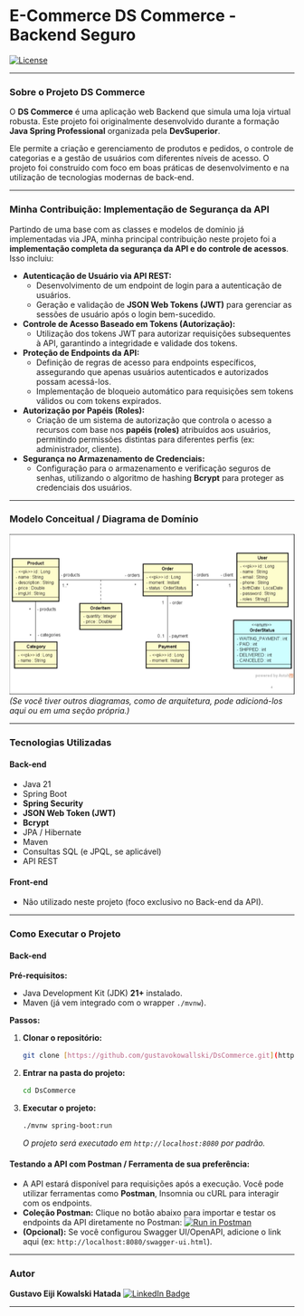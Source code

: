 # E-Commerce DS Commerce - Backend Seguro

[![License](https://img.shields.io/badge/License-MIT-blue.svg)](https://github.com/gustavokowallski/DsCommerce/blob/main/LICENSE) 

---

### **Sobre o Projeto DS Commerce**

O **DS Commerce** é uma aplicação web Backend que simula uma loja virtual robusta. Este projeto foi originalmente desenvolvido durante a formação **Java Spring Professional** organizada pela **DevSuperior**.

Ele permite a criação e gerenciamento de produtos e pedidos, o controle de categorias e a gestão de usuários com diferentes níveis de acesso. O projeto foi construído com foco em boas práticas de desenvolvimento e na utilização de tecnologias modernas de back-end.

---

### **Minha Contribuição: Implementação de Segurança da API**

Partindo de uma base com as classes e modelos de domínio já implementadas via JPA, minha principal contribuição neste projeto foi a **implementação completa da segurança da API e do controle de acessos**. Isso incluiu:

* **Autenticação de Usuário via API REST:**
    * Desenvolvimento de um endpoint de login para a autenticação de usuários.
    * Geração e validação de **JSON Web Tokens (JWT)** para gerenciar as sessões de usuário após o login bem-sucedido.
* **Controle de Acesso Baseado em Tokens (Autorização):**
    * Utilização dos tokens JWT para autorizar requisições subsequentes à API, garantindo a integridade e validade dos tokens.
* **Proteção de Endpoints da API:**
    * Definição de regras de acesso para endpoints específicos, assegurando que apenas usuários autenticados e autorizados possam acessá-los.
    * Implementação de bloqueio automático para requisições sem tokens válidos ou com tokens expirados.
* **Autorização por Papéis (Roles):**
    * Criação de um sistema de autorização que controla o acesso a recursos com base nos **papéis (roles)** atribuídos aos usuários, permitindo permissões distintas para diferentes perfis (ex: administrador, cliente).
* **Segurança no Armazenamento de Credenciais:**
    * Configuração para o armazenamento e verificação seguros de senhas, utilizando o algoritmo de hashing **Bcrypt** para proteger as credenciais dos usuários.

---

### **Modelo Conceitual / Diagrama de Domínio**

![Diagrama do Modelo de Domínio do DS Commerce](https://github.com/gustavokowallski/DsCommerce/blob/main/images/Captura%20de%20tela%202025-06-19%20231153.png)
*(Se você tiver outros diagramas, como de arquitetura, pode adicioná-los aqui ou em uma seção própria.)*

---

### **Tecnologias Utilizadas**

#### **Back-end**
* Java 21
* Spring Boot
* **Spring Security**
* **JSON Web Token (JWT)**
* **Bcrypt**
* JPA / Hibernate
* Maven
* Consultas SQL (e JPQL, se aplicável)
* API REST

#### **Front-end**
* Não utilizado neste projeto (foco exclusivo no Back-end da API).

---

### **Como Executar o Projeto**

#### **Back-end**

**Pré-requisitos:**
* Java Development Kit (JDK) **21+** instalado.
* Maven (já vem integrado com o wrapper `./mvnw`).

**Passos:**
1.  **Clonar o repositório:**
    ```bash
    git clone [https://github.com/gustavokowallski/DsCommerce.git](https://github.com/gustavokowallski/DsCommerce.git)
    ```
2.  **Entrar na pasta do projeto:**
    ```bash
    cd DsCommerce
    ```
3.  **Executar o projeto:**
    ```bash
    ./mvnw spring-boot:run
    ```
    *O projeto será executado em `http://localhost:8080` por padrão.*

#### **Testando a API com Postman / Ferramenta de sua preferência:**
* A API estará disponível para requisições após a execução. Você pode utilizar ferramentas como **Postman**, Insomnia ou cURL para interagir com os endpoints.
* **Coleção Postman:** Clique no botão abaixo para importar e testar os endpoints da API diretamente no Postman:
    [![Run in Postman](https://run.pstmn.io/button.svg)](https://nawszera.postman.co/workspace/nawszera's-Workspace~ea6779bc-203d-4c77-8395-e87a3f1091fa/collection/45108000-f6768588-1047-4d8a-9f85-5a899d48076a?action=share&creator=45108000&active-environment=45108000-ee357952-f911-405a-9337-066beac8e080)
* **(Opcional):** Se você configurou Swagger UI/OpenAPI, adicione o link aqui (ex: `http://localhost:8080/swagger-ui.html`).

---

### **Autor**

**Gustavo Eiji Kowalski Hatada**
[![LinkedIn Badge](https://img.shields.io/badge/-Gustavo%20Kowalski-blue?style=flat&logo=Linkedin&logoColor=white)](https://www.linkedin.com/in/gustavo-kowalski-94234b322/)

---
